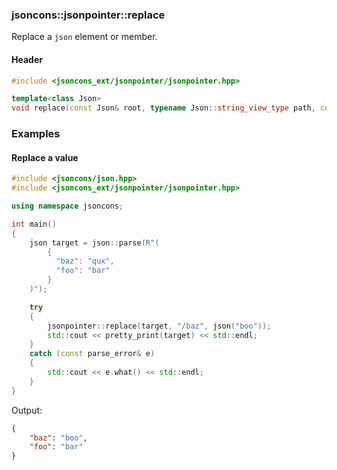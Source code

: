 ### jsoncons::jsonpointer::replace

Replace a `json` element or member.

#### Header
```c++
#include <jsoncons_ext/jsonpointer/jsonpointer.hpp>

template<class Json>
void replace(const Json& root, typename Json::string_view_type path, const Json& value)
```

### Examples

#### Replace a value

```c++
#include <jsoncons/json.hpp>
#include <jsoncons_ext/jsonpointer/jsonpointer.hpp>

using namespace jsoncons;

int main()
{
    json target = json::parse(R"(
        {
          "baz": "qux",
          "foo": "bar"
        }
    )");

    try
    {
        jsonpointer::replace(target, "/baz", json("boo"));
        std::cout << pretty_print(target) << std::endl;
    }
    catch (const parse_error& e)
    {
        std::cout << e.what() << std::endl;
    }
}
```
Output:
```json
{
    "baz": "boo",
    "foo": "bar"
}
```


